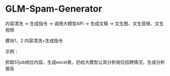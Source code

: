 # GLM-Spam-Generator

内容清洗 → 生成指令 → 调用大模型API → 生成文稿 → 文生图、文生音频、文生视频

模块1、2 内容清洗+生成指令



示例：

抓取51job岗位内容，生成excel表，扔给大模型让其分析岗位招聘情况，生成分析报告



